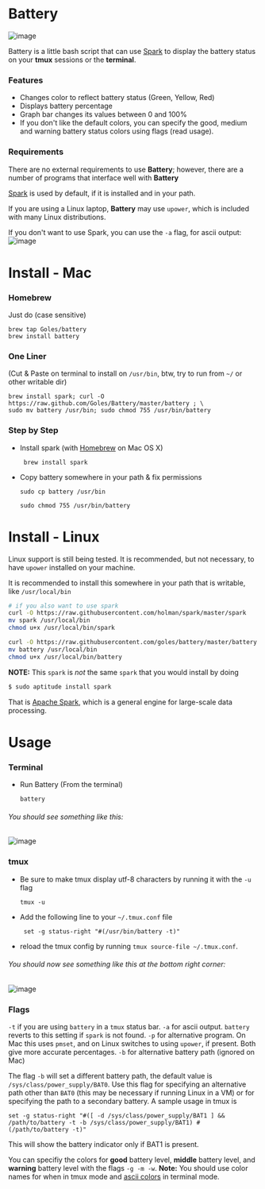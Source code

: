 # Battery

![image](http://i.imgur.com/mEEPD.png)

Battery is a little bash script that can use [Spark](https://github.com/holman/spark) to display the battery status on your __tmux__ sessions or the __terminal__.

### Features

* Changes color to reflect battery status (Green, Yellow, Red)
* Displays battery percentage
* Graph bar changes its values between 0 and 100%
* If you don't like the default colors, you can specify the good, medium and warning battery status colors using flags (read usage).

### Requirements

There are no external requirements to use __Battery__; however, there are a number of programs that interface well with __Battery__

[Spark](https://github.com/holman/spark) is used by default, if it is installed and in your path.

If you are using a Linux laptop, __Battery__ may use `upower`, which is included with many Linux distributions.

If you don't want to use Spark, you can use the `-a` flag, for ascii output:
![image](http://i.imgur.com/w9qtQeu.png)

# Install - Mac

### Homebrew

Just do (case sensitive)

    brew tap Goles/battery
    brew install battery

### One Liner
(Cut & Paste on terminal to install on `/usr/bin`, btw, try to run from `~/` or other writable dir)

	brew install spark; curl -O https://raw.github.com/Goles/Battery/master/battery ; \
	sudo mv battery /usr/bin; sudo chmod 755 /usr/bin/battery


### Step by Step

* Install spark (with [Homebrew](https://github.com/mxcl/homebrew) on Mac OS X)

	``` brew install spark```

* Copy battery somewhere in your path & fix permissions

	``` sudo cp battery /usr/bin ```

	``` sudo chmod 755 /usr/bin/battery ```


# Install - Linux

Linux support is still being tested. It is recommended, but not necessary,
to have `upower` installed on your machine.

It is recommended to install this somewhere in your path that is writable,
like `/usr/local/bin`

```bash
# if you also want to use spark
curl -O https://raw.githubusercontent.com/holman/spark/master/spark
mv spark /usr/local/bin
chmod u+x /usr/local/bin/spark

curl -O https://raw.githubusercontent.com/goles/battery/master/battery
mv battery /usr/local/bin
chmod u+x /usr/local/bin/battery
```
__NOTE:__ This `spark` is *not* the same `spark` that you would install by doing

```bash
$ sudo aptitude install spark
```
That is [Apache Spark](http://spark.apache.org), which is a general engine for
large-scale data processing.


# Usage

### Terminal

* Run Battery (From the terminal)

	``` battery ```
###### You should see something like this:
![image](http://i.imgur.com/SLSBg.png)

### tmux

* Be sure to make tmux display utf-8 characters by running it with the `-u` flag

	```tmux -u```

* Add the following line to your `~/.tmux.conf` file

	``` set -g status-right "#(/usr/bin/battery -t)"```

* reload the tmux config by running `tmux source-file ~/.tmux.conf`.

###### You should now see something like this at the bottom right corner:
![image](http://i.imgur.com/Eaajb.png)

### Flags
`-t` if you are using `battery` in a `tmux` status bar.
`-a` for ascii output. `battery` reverts to this setting if `spark` is not found.
`-p` for alternative program. On Mac this uses `pmset`, and on Linux switches to using `upower`, if present. Both give more accurate percentages.
`-b` for alternative battery path (ignored on Mac)

The flag `-b` will set a different battery path, the default value is `/sys/class/power_supply/BAT0`. Use this flag for specifying an alternative path
other than `BAT0` (this may be necessary if running Linux in a VM) or for specifying the path to a secondary battery. A sample usage in tmux is

```
set -g status-right "#([ -d /sys/class/power_supply/BAT1 ] && /path/to/battery -t -b /sys/class/power_supply/BAT1) #(/path/to/battery -t)"
```

This will show the battery indicator only if BAT1 is present.

You can specifiy the colors for __good__ battery level, __middle__ battery level, and __warning__ battery level with the flags ``` -g -m -w ```.
__Note:__ You should use color names for when in tmux mode and [ascii colors](http://www.termsys.demon.co.uk/vtansi.htm#colors) in terminal mode.
